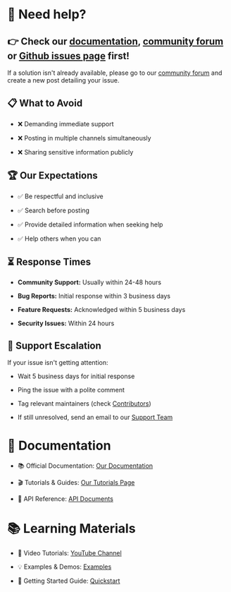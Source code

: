 # 💬 Need help?

## 👉 Check our [documentation][document], [community forum][community] or [Github issues page][issues] first!

If a solution isn't already available, please go to our [community forum][community]
and create a new post detailing your issue.

## 📋 What to Avoid

- ❌ Demanding immediate support

- ❌ Posting in multiple channels simultaneously

- ❌ Sharing sensitive information publicly

## 🏆 Our Expectations

- ✅ Be respectful and inclusive

- ✅ Search before posting

- ✅ Provide detailed information when seeking help

- ✅ Help others when you can

## ⏳ Response Times

- **Community Support:** Usually within 24-48 hours

- **Bug Reports:** Initial response within 3 business days

- **Feature Requests:** Acknowledged within 5 business days

- **Security Issues:** Within 24 hours

## 🔄 Support Escalation

If your issue isn't getting attention:

- Wait 5 business days for initial response

- Ping the issue with a polite comment

- Tag relevant maintainers (check [Contributors][contributors])

- If still unresolved, send an email to our [Support Team][support_email]

# 📝 Documentation

- 📚 Official Documentation: [Our Documentation][document]

- 🎬 Tutorials & Guides: [Our Tutorials Page][youtube]

- 📖 API Reference: [API Documents][api_document]

# 📚 Learning Materials

- 🎥 Video Tutorials: [YouTube Channel][youtube]

- 💡 Examples & Demos: [Examples][document]

- 🚀 Getting Started Guide: [Quickstart][document]

[document]: https://iamprogrammer.lk
[community]: https://reddit.com/r/iamprogrammerlk
[issues]: /../../issues
[contributors]: /../../graphs/contributors
[support_email]: mailto:support@iamprogrammer.lk
[youtube]: https://youtube.com/iamprogrammerlk
[api_document]: https://iamprogrammer.lk

